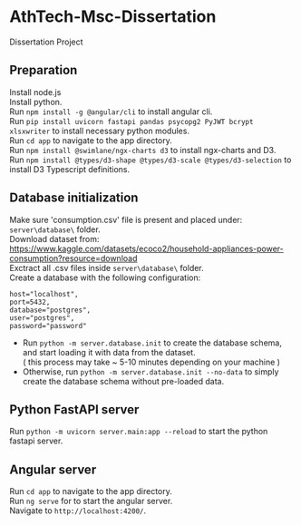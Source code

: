 # AthTech-Msc-Dissertation

Dissertation Project

## Preparation
Install node.js  
Install python.  
Run `npm install -g @angular/cli` to install angular cli.    
Run `pip install uvicorn fastapi pandas psycopg2 PyJWT bcrypt xlsxwriter` to install necessary python modules.  
Run `cd app` to navigate to the app directory.  
Run `npm install @swimlane/ngx-charts d3` to install ngx-charts and D3.  
Run `npm install @types/d3-shape @types/d3-scale @types/d3-selection` to install D3 Typescript definitions.  

## Database initialization

Make sure 'consumption.csv' file is present and placed under: `server\database\` folder.  
Download dataset from: https://www.kaggle.com/datasets/ecoco2/household-appliances-power-consumption?resource=download  
Exctract all .csv files inside `server\database\` folder.  
Create a database with the following configuration:

    host="localhost",
    port=5432,
    database="postgres",
    user="postgres",
    password="password"

* Run `python -m server.database.init` to create the database schema, and start loading it with data from the dataset.  
  ( this process may take ~ 5-10 minutes depending on your machine )  
* Otherwise, run `python -m server.database.init --no-data` to simply create the database schema without pre-loaded data.

## Python FastAPI server

Run `python -m uvicorn server.main:app --reload` to start the python fastapi server.  

## Angular server

Run `cd app` to navigate to the app directory.  
Run `ng serve` for to start the angular server.  
Navigate to `http://localhost:4200/`.

